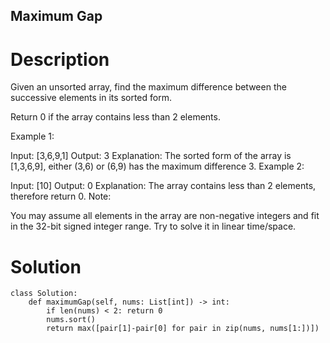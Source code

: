 Maximum Gap
---

# Description
Given an unsorted array, find the maximum difference between the successive elements in its sorted form.

Return 0 if the array contains less than 2 elements.

Example 1:

Input: [3,6,9,1]
Output: 3
Explanation: The sorted form of the array is [1,3,6,9], either
             (3,6) or (6,9) has the maximum difference 3.
Example 2:

Input: [10]
Output: 0
Explanation: The array contains less than 2 elements, therefore return 0.
Note:

You may assume all elements in the array are non-negative integers and fit in the 32-bit signed integer range.
Try to solve it in linear time/space.

# Solution
```python3
class Solution:
    def maximumGap(self, nums: List[int]) -> int:
        if len(nums) < 2: return 0
        nums.sort()
        return max([pair[1]-pair[0] for pair in zip(nums, nums[1:])])
```
